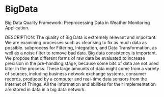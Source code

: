 # BigData
Big Data Quality Framework: Preprocessing Data in Weather Monitoring Application.

DESCRIPTION: The quality of Big Data is extremely relevant and important. We are examining processes such as
cleansing to fix as much data as possible. subprocess for Filtering, Integration, and Data Transformation, as well as a
noise filter to remove bad data. Big data consistency is important. We propose that different forms of raw data be
evaluated to increase precision in the pre-handling stage, because some bits of data are not used later in the process.
These large amounts of data might come from a variety of sources, including business network exchange systems,
consumer records, produced by a computer and real-time data sensors from the Internet of Things. All the information
and abilities for their implementation are stored in data in a big data network.
